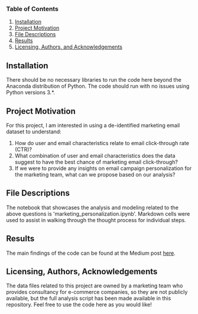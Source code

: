 ### Table of Contents

1. [Installation](#installation)
2. [Project Motivation](#motivation)
3. [File Descriptions](#files)
4. [Results](#results)
5. [Licensing, Authors, and Acknowledgements](#licensing)

## Installation <a name="installation"></a>

There should be no necessary libraries to run the code here beyond the Anaconda distribution of Python. The code should run with no issues using Python versions 3.*.

## Project Motivation<a name="motivation"></a>

For this project, I am interested in using a de-identified marketing email dataset to understand:

1. How do user and email characteristics relate to email click-through rate (CTR)?
2. What combination of user and email characteristics does the data suggest to have the best chance of marketing email click-through?
3. If we were to provide any insights on email campaign personalization for the marketing team, what can we propose based on our analysis?

## File Descriptions <a name="files"></a>

The notebook that showcases the analysis and modeling related to the above questions is 'marketing_personalization.ipynb'. Markdown cells were used to assist in walking through the thought process for individual steps.  

## Results<a name="results"></a>

The main findings of the code can be found at the Medium post [here](https://medium.com/@katdatsci/implementation-of-personalized-strategies-why-it-matters-d3b5a9b20a51).

## Licensing, Authors, Acknowledgements<a name="licensing"></a>

The data files related to this project are owned by a marketing team who provides consultancy for e-commerce companies, so they are not publicly available, but the full analysis script has been made available in this repository. Feel free to use the code here as you would like! 

